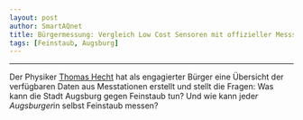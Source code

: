 ```yaml
---
layout: post
author: SmartAQnet
title: Bürgermessung: Vergleich Low Cost Sensoren mit offizieller Messstation
tags: [Feinstaub, Augsburg]
---
```

-----------------------------------------------------------------------------
Der Physiker [Thomas Hecht](https://www.lifeguide-augsburg.de/magazin/feinstaub-augsburg) hat als engagierter Bürger eine Übersicht der verfügbaren Daten aus Messtationen erstellt und stellt die Fragen: Was kann die Stadt Augsburg gegen Feinstaub tun? Und wie kann jede*r  Augsburger*in selbst Feinstaub messen? 
